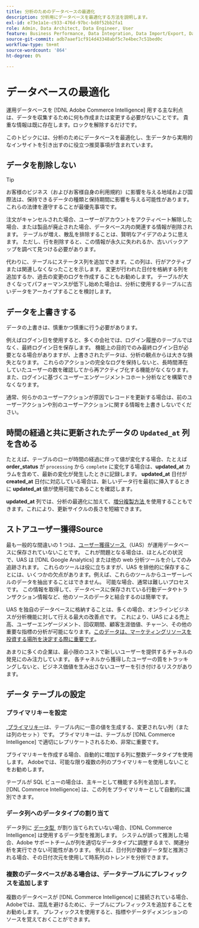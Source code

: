 ```yaml
---
title: 分析のためのデータベースの最適化
description: 分析用にデータベースを最適化する方法を説明します。
exl-id: e73e1a1e-c933-476d-97bc-bd8f52bb2fa1
role: Admin, Data Architect, Data Engineer, User
feature: Business Performance, Data Integration, Data Import/Export, Data Warehouse Manager
source-git-commit: adb7aaef1cf914d43348abf5c7e4bec7c51bed0c
workflow-type: tm+mt
source-wordcount: '864'
ht-degree: 0%

---
```


# データベースの最適化

運用データベースを [!DNL Adobe Commerce Intelligence] 用する主な利点は、データを収集するために何も作成または変更する必要がないことです。 貴重な情報は既に存在します。ロックを解除するだけです。

このトピックには、分析のためにデータベースを最適化し、生データから実用的なインサイトを引き出すのに役立つ推奨事項が含まれています。

## データを削除しない

>[!TIP]
>
>お客様のビジネス（およびお客様自身の利用規約）に影響を与える地域および国際法は、保持できるデータの種類と保持期間に影響を与える可能性があります。 これらの法律を遵守することが最優先事項です。

注文がキャンセルされた場合、ユーザーがアカウントをアクティベート解除した場合、または製品が廃止された場合、データベース内の関連する情報が削除されます。 テーブルが増え、散乱を排除することは、賢明なアイデアのように思えます。 ただし、行を削除すると、この情報が永久に失われるか、古いバックアップを調べて見つける必要があります。

代わりに、テーブルにステータス列を追加できます。この列は、行がアクティブまたは関連しなくなったことを示します。 変更が行われた日付を格納する列を追加するか、過去の変更のログを作成することもお勧めします。 テーブルが大きくなってパフォーマンスが低下し始めた場合は、分析に使用するテーブルに古いデータをアーカイブすることを検討します。

## データを上書きする

データの上書きは、慎重かつ慎重に行う必要があります。

例えばログイン日を使用すると、多くの会社では、ログイン履歴のテーブルではなく、最終ログイン日を保存します。 機能上の目的でのみ最終ログイン日が必要となる場合がありますが、上書きされたデータは、分析の観点からは大きな損失となります。 これらのアクションの完全なログを保持しないと、長時間滞在していたユーザーの数を確認してから再アクティブ化する機能がなくなります。 また、ログインに基づくユーザーエンゲージメントコホート分析などを構築できなくなります。

通常、何らかのユーザーアクションが原因でレコードを更新する場合は、前のユーザーアクションや別のユーザーアクションに関する情報を上書きしないでください。

## 時間の経過と共に更新されたデータの `Updated_at` 列を含める

たとえば、テーブルのローが時間の経過に伴って値が変化する場合、たとえば **order\_status** が `processing` から `complete` に変化する場合は、**updated\_at** カラムを含めて、最新の変化が発生したときに記録します。 **updated\_at** 日付が **created\_at** 日付に対応している場合は、新しいデータ行を最初に挿入するときに **updated\_at** 値が使用可能であることを確認します。

**updated\_at** 列では、分析の最適化に加えて、[&#x200B; 増分複製方法 &#x200B;](../data-analyst/data-warehouse-mgr/cfg-replication-methods.md) を使用することもできます。これにより、更新サイクルの長さを短縮できます。

## ストアユーザー獲得Source

最も一般的な間違いの 1 つは、[&#x200B; ユーザー獲得ソース &#x200B;](../data-analyst/analysis/google-track-user-acq.md) （UAS）が運用データベースに保存されていないことです。 これが問題となる場合は、ほとんどの状況で、UAS は [!DNL Google Analytics] または他の web 分析ツールを介してのみ追跡されます。 これらのツールは役に立ちますが、UAS を排他的に保存することには、いくつかの欠点があります。例えば、これらのツールからユーザーレベルのデータを抽出することはできません。 可能な場合、通常は難しいプロセスです。 この情報を取得して、データベースに保存されている行動データやトランザクション情報など、他のソースのデータと結合するのは簡単です。

UAS を独自のデータベースに格納することは、多くの場合、オンラインビジネスが分析機能に対して行える最大の改善点です。 これにより、UAS による売上高、ユーザーエンゲージメント、回収期間、顧客生涯価値、チャーン、その他の重要な指標の分析が可能になります。 [&#x200B; このデータは、マーケティングリソースを投資する場所を決定する際に重要です &#x200B;](../data-analyst/analysis/most-value-source-channel.md)。

あまりに多くの企業は、最小限のコストで新しいユーザーを提供するチャネルの発見にのみ注力しています。 各チャネルから獲得したユーザーの質をトラッキングしないと、ビジネス価値を生み出さないユーザーを引き付けるリスクがあります。

## データ テーブルの設定

### プライマリキーを設定

[&#x200B; プライマリキー &#x200B;](https://en.wikipedia.org/wiki/Unique_key) は、テーブル内に一意の値を生成する、変更されない列（または列のセット）です。 プライマリキーは、テーブルが [!DNL Commerce Intelligence] で適切にレプリケートされるため、非常に重要です。

プライマリキーを作成する場合、自動的に増加する列に整数データタイプを使用します。 Adobeでは、可能な限り複数の列のプライマリキーを使用しないことをお勧めします。

テーブルが SQL ビューの場合は、主キーとして機能する列を追加します。 [!DNL Commerce Intelligence] は、この列をプライマリキーとして自動的に識別できます。

### データ列へのデータタイプの割り当て

データ列に [&#x200B; データ型 &#x200B;](https://en.wikipedia.org/wiki/Data_type) が割り当てられていない場合、[!DNL Commerce Intelligence] は使用するデータ型を推測します。 システムが誤って推測した場合、Adobe サポートチームが列を適切なデータタイプに調整するまで、関連分析を実行できない可能性があります。 例えば、日付列が数値データ型と推測される場合、その日付次元を使用して時系列のトレンドを分析できます。

### 複数のデータベースがある場合は、データテーブルにプレフィックスを追加します

複数のデータベースが [!DNL Commerce Intelligence] に接続されている場合、Adobeでは、混乱を避けるために、テーブルにプレフィックスを追加することをお勧めします。 プレフィックスを使用すると、指標やデータディメンションのソースを覚えておくことができます。
